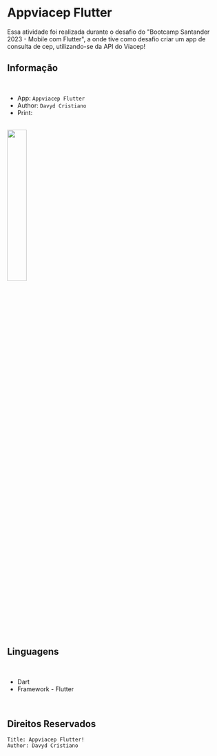 # Appviacep Flutter

Essa atividade foi realizada durante o desafio do "Bootcamp Santander 2023 - Mobile com Flutter", a onde tive como desafio criar um app de consulta de cep, utilizando-se da API do Viacep!

## Informação
<br>

- App:  `Appviacep Flutter`
- Author:  `Davyd Cristiano`
- Print: 
<br>
<img src="https://github.com/davydcristiano/davydcalculadoraimcflutter/assets/53920878/7a792926-e868-4ee3-822c-7c2d469bcbb9" width="30%">

## Linguagens
<br>

- Dart
- Framework - Flutter

<br>

## Direitos Reservados
```
Title: Appviacep Flutter!
Author: Davyd Cristiano
```
